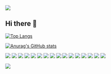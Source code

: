 <img src="https://capsule-render.vercel.app/api?type=waving&color=BDBDC8&height=150&section=header" />


## Hi there 👋
[![Top Langs](https://github-readme-stats.vercel.app/api/top-langs/?username=jineeds)](https://github.com/anuraghazra/github-readme-stats)

[![Anurag's GitHub stats](https://github-readme-stats.vercel.app/api?username=jineeds)](https://github.com/anuraghazra/github-readme-stats)

<a href="링크"><img src="https://img.shields.io/badge/Gmail-D14836?style=for-the-badge&logo=gmail&logoColor=white"/></a>
<a href="링크"><img src="https://img.shields.io/badge/Slack-4A154B?style=for-the-badge&logo=slack&logoColor=white"/></a>
<a href="링크"><img src="https://img.shields.io/badge/Discord-7289DA?style=for-the-badge&logo=discord&logoColor=white"/></a>
<a href="링크"><img src="https://img.shields.io/badge/Zoom-2D8CFF?style=for-the-badge&logo=zoom&logoColor=white"/></a>
<a href="링크"><img src="https://img.shields.io/badge/GitHub-100000?style=for-the-badge&logo=github&logoColor=white"/></a>
<a href="링크"><img src="https://img.shields.io/badge/HTML5-E34F26?style=for-the-badge&logo=html5&logoColor=white"/></a>
<a href="링크"><img src="https://img.shields.io/badge/CSS3-1572B6?style=for-the-badge&logo=css3&logoColor=white"/></a>
<a href="링크"><img src="https://img.shields.io/badge/JavaScript-F7DF1E?style=for-the-badge&logo=JavaScript&logoColor=white"/></a>
<a href="링크"><img src="https://img.shields.io/badge/React-20232A?style=for-the-badge&logo=react&logoColor=61DAFB"/></a>
<a href="링크"><img src="https://img.shields.io/badge/Tailwind_CSS-38B2AC?style=for-the-badge&logo=tailwind-css&logoColor=white"/></a>
<a href="링크"><img src="https://img.shields.io/badge/Redux-593D88?style=for-the-badge&logo=redux&logoColor=white"/></a>
<a href="링크"><img src="https://img.shields.io/badge/React_Router-CA4245?style=for-the-badge&logo=react-router&logoColor=white"/></a>
<a href="링크"><img src="https://img.shields.io/badge/Adobe%20Illustrator-FF9A00?logo=adobeillustrator&logoColor=fff&style=for-the-badge"/></a>
<a href="링크"><img src="https://img.shields.io/badge/Adobe%20Photoshop-31A8FF?logo=adobephotoshop&logoColor=fff&style=for-the-badge"/></a>
<a href="링크"><img src="https://img.shields.io/badge/Adobe%20InDesign-FF3366?style=for-the-badge&logo=Adobe%20InDesign&logoColor=white"/></a>
<a href="링크"><img src="https://img.shields.io/badge/Figma-F24E1E?style=for-the-badge&logo=figma&logoColor=white"/></a>


<!--
**jineeds/jineeds** is a ✨ _special_ ✨ repository because its `README.md` (this file) appears on your GitHub profile.

Here are some ideas to get you started:

- 🔭 I’m currently working on ...
- 🌱 I’m currently learning ...
- 👯 I’m looking to collaborate on ...
- 🤔 I’m looking for help with ...
- 💬 Ask me about ...
- 📫 How to reach me: ...
- 😄 Pronouns: ...
- ⚡ Fun fact: ...
-->


<img src="https://capsule-render.vercel.app/api?type=waving&color=BDBDC8&height=150&section=footer" />
